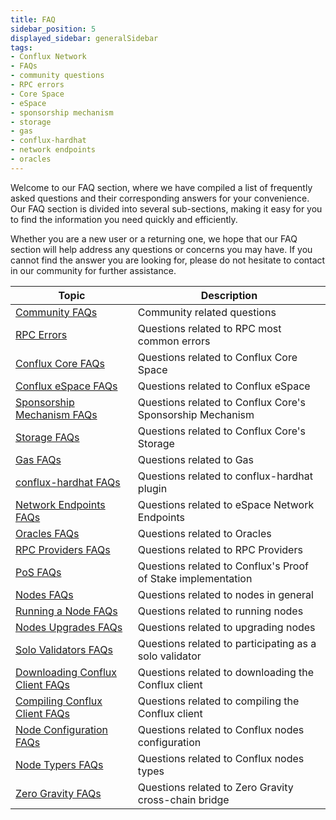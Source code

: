 ```yaml
---
title: FAQ
sidebar_position: 5
displayed_sidebar: generalSidebar
tags: 
- Conflux Network
- FAQs
- community questions
- RPC errors
- Core Space
- eSpace
- sponsorship mechanism
- storage
- gas
- conflux-hardhat
- network endpoints
- oracles
---
```


Welcome to our FAQ section, where we have compiled a list of frequently asked questions and their corresponding answers for your convenience. Our FAQ section is divided into several sub-sections, making it easy for you to find the information you need quickly and efficiently.

Whether you are a new user or a returning one, we hope that our FAQ section will help address any questions or concerns you may have. If you cannot find the answer you are looking for, please do not hesitate to contact in our community for further assistance.

| **Topic** | **Description** |
|---|---|
|[Community FAQs](community-faqs.md)  | Community related questions  |
|[RPC Errors](/docs/core/build/json-rpc/common-rpc-errors.md)   |  Questions related to RPC most common errors |
|[Conflux Core FAQs](../../core/FAQs.md)   | Questions related to Conflux Core Space  |
|[Conflux eSpace FAQs](../../espace/FAQs.md)   |  Questions related to Conflux eSpace |
|[Sponsorship Mechanism FAQs](../../core/core-space-basics/sponsor-mechanism.md#faqs)   |  Questions related to Conflux Core's Sponsorship Mechanism |
|[Storage FAQs](../../core/core-space-basics/storage.md#faqs)   | Questions related to Conflux Core's Storage  |
|[Gas FAQs](../../general/conflux-basics/gas.md#faqs)   |  Questions related to Gas |
|[conflux-hardhat FAQs](../../core/tutorials/hardhat-conflux-plugin.md#faqs)   | Questions related to conflux-hardhat plugin  |
|[Network Endpoints FAQs](../../espace/network-endpoints.md#faqs)   | Questions related to eSpace Network Endpoints  |
|[Oracles FAQs](../../espace/build/infrastructure/oracles.md#faqs)   | Questions related to Oracles  |
|[RPC Providers FAQs](../../espace/build/infrastructure/RPC-Provider.md#faqs)   | Questions related to RPC Providers  |
|[PoS FAQs](../conflux-basics/consensus-mechanisms/proof-of-stake/faqs.md)   | Questions related to Conflux's Proof of Stake implementation  |
|[Nodes FAQs](../run-a-node/nodes-faqs.md)   |  Questions related to nodes in general |
|[Running a Node FAQs](../run-a-node/run-a-node.md#faqs)   | Questions related to running nodes  |
|[Nodes Upgrades FAQs](../run-a-node/how-to-upgrad.md#faqs)   |  Questions related to upgrading nodes |
|[Solo Validators FAQs](../mine-stake/stake/become-a-solo-validator.md#faqs)   |  Questions related to participating as a solo validator |
|[Downloading Conflux Client FAQs](../run-a-node/advanced-topics/downloading-conflux-client.md#faqs)   | Questions related to downloading the Conflux client  |
|[Compiling Conflux Client FAQs](../run-a-node/advanced-topics/compiling-conflux-client.md#faqs)   | Questions related to compiling the Conflux client  |
|[Node Configuration FAQs](../run-a-node/advanced-topics/node-configuration.md#faqs)   |  Questions related to Conflux nodes configuration |
|[Node Typers FAQs](../run-a-node/node-types.md#faqs)   | Questions related to Conflux nodes types  |
|[Zero Gravity FAQs](../tutorials/transferring-funds/across-chains/zero-gravity.md#faqs)   |  Questions related to Zero Gravity cross-chain bridge |
